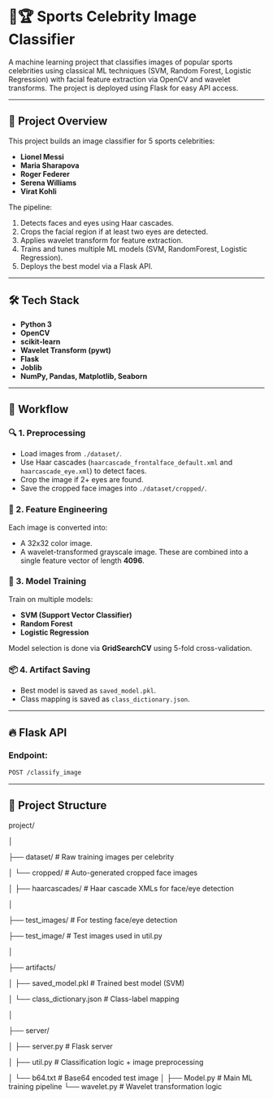 # 🏏🏆 Sports Celebrity Image Classifier

A machine learning project that classifies images of popular sports celebrities using classical ML techniques (SVM, Random Forest, Logistic Regression) with facial feature extraction via OpenCV and wavelet transforms. The project is deployed using Flask for easy API access.

---

## 🚀 Project Overview

This project builds an image classifier for 5 sports celebrities:
- **Lionel Messi**
- **Maria Sharapova**
- **Roger Federer**
- **Serena Williams**
- **Virat Kohli**

The pipeline:
1. Detects faces and eyes using Haar cascades.
2. Crops the facial region if at least two eyes are detected.
3. Applies wavelet transform for feature extraction.
4. Trains and tunes multiple ML models (SVM, RandomForest, Logistic Regression).
5. Deploys the best model via a Flask API.

---

## 🛠️ Tech Stack

- **Python 3**
- **OpenCV**
- **scikit-learn**
- **Wavelet Transform (pywt)**
- **Flask**
- **Joblib**
- **NumPy, Pandas, Matplotlib, Seaborn**

---

## 🧠 Workflow

### 🔍 1. Preprocessing
- Load images from `./dataset/`.
- Use Haar cascades (`haarcascade_frontalface_default.xml` and `haarcascade_eye.xml`) to detect faces.
- Crop the image if 2+ eyes are found.
- Save the cropped face images into `./dataset/cropped/`.

### 🧾 2. Feature Engineering
Each image is converted into:
- A 32x32 color image.
- A wavelet-transformed grayscale image.
These are combined into a single feature vector of length **4096**.

### 🤖 3. Model Training
Train on multiple models:
- **SVM (Support Vector Classifier)**
- **Random Forest**
- **Logistic Regression**

Model selection is done via **GridSearchCV** using 5-fold cross-validation.

### 📦 4. Artifact Saving
- Best model is saved as `saved_model.pkl`.
- Class mapping is saved as `class_dictionary.json`.

---

## 🔥 Flask API

### Endpoint:
```bash
POST /classify_image
```
---

## 📂 Project Structure
project/

│

├── dataset/                                        # Raw training images per celebrity

│   └── cropped/                                    # Auto-generated cropped face images

│
├── haarcascades/                                   # Haar cascade XMLs for face/eye detection

│

├── test_images/                                    # For testing face/eye detection

├── test_image/                                     # Test images used in util.py

│

├── artifacts/

│   ├── saved_model.pkl                             # Trained best model (SVM)

│   └── class_dictionary.json                       # Class-label mapping

│

├── server/

│   ├── server.py                                   # Flask server

│   ├── util.py                                     # Classification logic + image preprocessing

│   └── b64.txt                                     # Base64 encoded test image
│
├── Model.py                        # Main ML training pipeline
└── wavelet.py                      # Wavelet transformation logic


